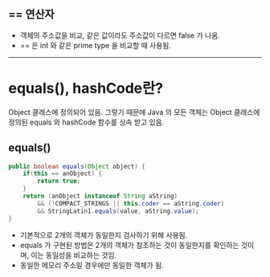 
## == 연산자

* 객체의 주소값을 비교, 같은 값이라도 주소값이 다르면 false 가 나옴.
* == 은 int 와 같은 prime type 을 비교할 때 사용됨.


---

# equals(), hashCode란?

Object 클래스에 정의되어 있음. 그렇기 때문에 Java 의 모든 객체는 Object 클래스에 정의된 equals 와 hashCode 함수를 상속 받고 있음.

## equals()

```java
public boolean equals(Object object) {
	if(this == anObject) {
		return true;
	}
	return (anObject instanceof String aString)
		&& (!COMPACT_STRINGS || this.coder == aString.coder)
		&& StringLatin1.equals(value, aString.value);
}
```

* 기본적으로 2개의 객체가 동일한지 검사하기 위해 사용됨.
* equals 가 구현된 방법은 2개의 객체가 참조하는 것이 동일한지를 확인하는 것이며, 이는 동일성을 비교하는 것임.
* 동일한 메모리 주소일 경우에만 동일한 객체가 됨.